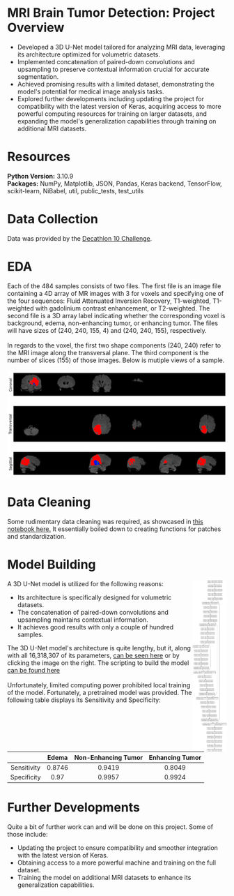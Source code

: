 # MRI Brain Tumor Detection: Project Overview
- Developed a 3D U-Net model tailored for analyzing MRI data, leveraging its architecture optimized for volumetric datasets.
- Implemented concatenation of paired-down convolutions and upsampling to preserve contextual information crucial for accurate segmentation.
- Achieved promising results with a limited dataset, demonstrating the model's potential for medical image analysis tasks.
- Explored further developments including updating the project for compatibility with the latest version of Keras, acquiring access to more powerful computing resources for training on larger datasets, and expanding the model's generalization capabilities through training on additional MRI datasets.



# Resources
**Python Version:** 3.10.9 <br>
**Packages:** NumPy, Matplotlib, JSON, Pandas, Keras backend, TensorFlow, scikit-learn, NiBabel, util, public_tests, test_utils



# Data Collection
Data was provided by the [Decathlon 10 Challenge](https://decathlon-10.grand-challenge.org/). 



# EDA
Each of the 484 samples consists of two files. The first file is an image file containing a 4D array of MR images with 3 for voxels and specifying one of the four sequences: Fluid Attenuated Inversion Recovery, T1-weighted, T1-weighted with gadolinium contrast enhancement, or T2-weighted. The second file is a 3D array label indicating whether the corresponding voxel is background, edema, non-enhancing tumor, or enhancing tumor. The files will have sizes of (240, 240, 155, 4) and (240, 240, 155), respectively. <br><br>
In regards to the voxel, the first two shape components (240, 240) refer to the MRI image along the transversal plane. The third component is the number of slices (155) of those images. Below is mutiple views of a sample. <br><br>
![image](/images/3_View.png)



# Data Cleaning
Some rudimentary data cleaning was required, as showcased in [this notebook here.](/MRI_CVision,_Data_Cleaning.ipynb) It essentially boiled down to creating functions for patches and standardization.



# Model Building
<img align="right" src="/images/3D_U-Net_Model_Diagram.png" width="78px">

A 3D U-Net model is utilized for the following reasons:
- Its architecture is specifically designed for volumetric datasets.
- The concatenation of paired-down convolutions and upsampling maintains contextual information.
- It achieves good results with only a couple of hundred samples.


The 3D U-Net model's architecture is quite lengthy, but it, along with all 16,318,307 of its parameters, [can be seen here](/images/3D_U-Net_Model_Diagram.png) or by clicking the image on the right. The scripting to build the model [can be found here](/Need_Power,_MRI_CVision,_Model_Building.ipynb) <br><br>
Unfortunately, limited computing power prohibited local training of the model. Fortunately, a pretrained model was provided. The following table displays its Sensitivity and Specificity:

|                |   Edema           | Non-Enhancing Tumor | Enhancing Tumor |
|:--------------:|:-----------------:|:--------------------:|:---------------:|
|  Sensitivity  |       0.8746      |        0.9419        |     0.8049      |
|  Specificity  |        0.97       |        0.9957        |     0.9924      |




# Further Developments
Quite a bit of further work can and will be done on this project. Some of those include:
- Updating the project to ensure compatibility and smoother integration with the latest version of Keras.
- Obtaining access to a more powerful machine and training on the full dataset.
- Training the model on additional MRI datasets to enhance its generalization capabilities.



